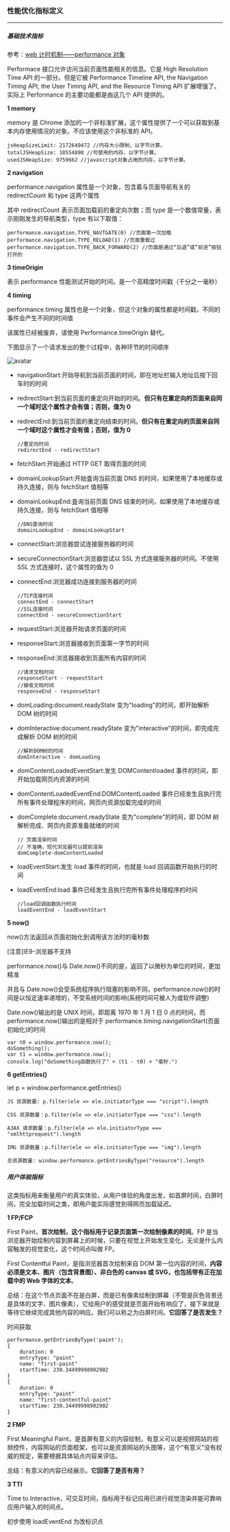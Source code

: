 ### 性能优化指标定义

---

##### 基础技术指标

参考：[web 计时机制——performance 对象](https://www.cnblogs.com/xiaohuochai/p/6523397.html)

Performace 接口允许访问当前页面性能相关的信息。它是 High Resolution Time API 的一部分。但是它被 Performance Timeline API, the Navigation Timing API, the User Timing API, and the Resource Timing API 扩展增强了。实际上 Performance 的主要功能都是由这几个 API 提供的。

**1 memory**

memory 是 Chrome 添加的一个非标准扩展，这个属性提供了一个可以获取到基本内存使用情况的对象。不应该使用这个非标准的 API。

```
jsHeapSizeLimit: 2172649472 //内存大小限制，以字节计算。
totalJSHeapSize: 10554890 //可使用的内存，以字节计算。
usedJSHeapSize: 9759662 //javascript对象占用的内存，以字节计算。
```

**2 navigation**

performance.navigation 属性是一个对象，包含着与页面导航有关的 redirectCount 和 type 这两个属性

其中 redirectCount 表示页面加载前的重定向次数；而 type 是一个数值常量，表示刚刚发生的导航类型，type 有以下取值：

```
performance.navigation.TYPE_NAVTGATE(0) //页面第一次加载
performance.navigation.TYPE_RELOAD(1) //页面重载过
performance.navigation.TYPE_BACK_FORWARD(2) //页面是通过“后退”或“前进”按钮打开的
```

**3 timeOrigin**

表示 performance 性能测试开始的时间。是一个高精度时间戳（千分之一毫秒）

**4 timing**

performance.timing 属性也是一个对象，但这个对象的属性都是时间戳，不同的事件会产生不同的时间值

该属性已经被废弃，请使用 Performance.timeOrigin 替代。

下图显示了一个请求发出的整个过程中，各种环节的时间顺序

![avatar](./images/1-1.png)

- navigationStart:开始导航到当前页面的时间，即在地址栏输入地址后按下回车时的时间

- redirectStart:到当前页面的重定向开始的时间。**但只有在重定向的页面来自同一个域时这个属性才会有值；否则，值为 0**
- redirectEnd:到当前页面的重定向结束的时间。**但只有在重定向的页面来自同一个域时这个属性才会有值；否则，值为 0**

  ```
  //重定向时间
  redirectEnd - redirectStart
  ```

- fetchStart:开始通过 HTTP GET 取得页面的时间

- domainLookupStart:开始査询当前页面 DNS 的时间，如果使用了本地缓存或持久连接，则与 fetchStart 值相等
- domainLookupEnd:査询当前页面 DNS 结束的时间，如果使用了本地缓存或持久连接，则与 fetchStart 值相等

  ```
  //DNS查询时间
  domainLookupEnd - domainLookupStart
  ```

- connectStart:浏览器尝试连接服务器的时间
- secureConnectionStart:浏览器尝试以 SSL 方式连接服务器的时间。不使用 SSL 方式连接时，这个属性的值为 0
- connectEnd:浏览器成功连接到服务器的时间

  ```
  //TCP连接时间
  connectEnd - connectStart
  //SSL连接时间
  connectEnd - secureConnectionStart
  ```

- requestStart:浏览器开始请求页面的时间
- responseStart:浏览器接收到页面第一字节的时间
- responseEnd:浏览器接收到页面所有内容的时间

  ```
  //请求文档时间
  responseStart - requestStart
  //接收文档时间
  responseEnd - responseStart
  ```

- domLoading:document.readyState 变为"loading"的时间，即开始解析 DOM 树的时间
- domInteractive:document.readyState 变为"interactive"的时间，即完成完成解析 DOM 树的时间

  ```
  //解析DOM树的时间
  domInteractive - domLoading
  ```

- domContentLoadedEventStart:发生 DOMContentloaded 事件的时间，即开始加载网页内资源的时间
- domContentLoadedEventEnd:DOMContentLoaded 事件已经发生且执行完所有事件处理程序的时间，网页内资源加载完成的时间
- domComplete:document.readyState 变为"complete"的时间，即 DOM 树解析完成、网页内资源准备就绪的时间

  ```
  // 页面渲染时间
  // 不准确，现代浏览器可以提前渲染
  domComplete-domContentLoaded
  ```

- loadEventStart:发生 load 事件的时间，也就是 load 回调函数开始执行的时间
- loadEventEnd:load 事件已经发生且执行完所有事件处理程序的时间

  ```
  //load回调函数执行时间
  loadEventEnd - loadEventStart
  ```

**5 now()**

now()方法返回从页面初始化到调用该方法时的毫秒数

[注意]IE9-浏览器不支持

performance.now()与 Date.now()不同的是，返回了以微秒为单位的时间，更加精准

并且与 Date.now()会受系统程序执行阻塞的影响不同，performance.now()的时间是以恒定速率递增的，不受系统时间的影响(系统时间可被人为或软件调整)

Date.now()输出的是 UNIX 时间，即距离 1970 年 1 月 1 日 0 点的时间，而 performance.now()输出的是相对于 performance.timing.navigationStart(页面初始化)的时间

```
var t0 = window.performance.now();
doSomething();
var t1 = window.performance.now();
console.log("doSomething函数执行了" + (t1 - t0) + "毫秒.")
```

**6 getEntries()**

let p = window.performance.getEntries()

```
JS 资源数量: p.filter(ele => ele.initiatorType === "script").length

CSS 资源数量：p.filter(ele => ele.initiatorType === "css").length

AJAX 请求数量：p.filter(ele => ele.initiatorType === "xmlhttprequest").length

IMG 资源数量：p.filter(ele => ele.initiatorType === "img").length

总资源数量: window.performance.getEntriesByType("resource").length
```

##### 用户体验指标

这类指标用来衡量⽤户的真实体验，从用户体验的角度出发，如首屏时间，白屏时间，完全加载时间之类，即用户能实际感觉到得网页加载延迟。

**1 FP/FCP**

First Paint，**首次绘制，这个指标用于记录页面第一次绘制像素的时间**。FP 是当浏览器开始绘制内容到屏幕上的时候，只要在视觉上开始发生变化，无论是什么内容触发的视觉变化，这个时间点叫做 FP。

First Contentful Paint，是指浏览器首次绘制来自 DOM 第一位内容的时间，**内容必须是文本、图片（包含背景图）、非白色的 canvas 或 SVG，也包括带有正在加载中的 Web 字体的文本**。

总结：在这个节点页面不在是白屏，而是已有像素绘制到屏幕（不管是灰色背景还是具体的文字、图片像素），它给用户的感受就是页面开始有响应了，接下来就是等待它继续完成其他内容的响应。我们可以称之为白屏时间。**它回答了是否发生？**

时间获取

```
performance.getEntriesByType('paint');
{
    duration: 0
    entryType: "paint"
    name: "first-paint"
    startTime: 230.34499998902902
}
{
    duration: 0
    entryType: "paint"
    name: "first-contentful-paint"
    startTime: 230.34499998902902
}
```

**2 FMP**

First Meaningful Paint，是首屏有意义的内容绘制，有意义可以是视频网站的视频控件，内容网站的页面框架，也可以是资源网站的头图等，这个“有意义”没有权威的规定，需要根据具体站点内容来评估。

总结：有意义的内容已经展示。**它回答了是否有用？**

**3 TTI**

Time to Interactive，可交互时间，指标用于标记应用已进行视觉渲染并能可靠响应用户输入的时间点。

初步使用 loadEventEnd 为改标识点
